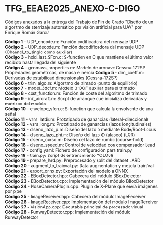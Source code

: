 # TFG_EEAE2025_ANEXO-C-DIGO
Códigos anexados a la entrega del Trabajo de Fin de Grado "Diseño de un algoritmo de aterrizaje automático por visión artificial para UAV" por Enrique Román García

**Código 1** - UDP_encode.m: Función codificadora del mensaje UDP  
**Código 2** - UDP_decode.m: Función decodificadora del mensaje UDP (Channel_to_single como auxiliar)  
**Código 3** - hold_last_SFcn.c: S-function en C que mantiene el último valor recibido hasta llegada del siguiente  
**Código 4** - geomass_properties.m: Modelo de aronave Cessna-172SP. Propiedades geométricas, de masa e inercia
**Código 5** - dim_coeff.m: Derivadas de estabilidad dimensionales (Cessna-172SP)  
**Código 6** - trim_algo.m: Algoritmo de trimado (punto de equilibrio)  
**Código 7** - model_3dof.m: Modelo 3-DOF auxiliar para el trimado  
**Código 8** - cost_function.m: Función de coste del algoritmo de trimado  
**Código 9** - init_aircraft.m: Script de arranque que inicializa derivadas y matrices del modelo  
**Código 10** - envelope_sfcn.c: S-function que calcula la envolvente de una señal  
**Código 11** - vars_latdir.m: Prototipado de ganancias (lateral-direccional)  
**Código 12** - vars_long.m: Prototipado de ganancias (lazos longitudinales)  
**Código 13** - diseno_lazo_p.m: Diseño del lazo p mediante Bode/Root-Locus  
**Código 14** - diseno_lazo_phi.m: Diseño del lazo Φ (alabeo) (LQR)  
**Código 15** - diseno_curso.m: Diseño del lazo de rumbo (course-hold)  
**Código 16** - diseno_speed.m: Control de velocidad con compensador Lead  
**Código 17** - config.yaml: Fichero de configuración para train.py  
**Código 18** - train.py: Script de entrenamiento YOLOv8  
**Código 19** - prepare_lard.py: Preprocesado y split del dataset LARD  
**Código 20** - augment_to_trainval.py: Data augmentation y mezcla train/val  
**Código 21** - export_onnx.py: Exportación del modelo a ONNX  
**Código 22** - BBoxDetector.hpp: Cabecera del módulo BBoxDetector  
**Código 23** - BBoxDetector.cpp: Implementación del módulo BBoxDetector  
**Código 24** - NoseCameraPlugin.cpp: Plugin de X-Plane que envía imágenes por pipe  
**Código 25** - ImageReceiver.hpp: Cabecera del módulo ImageReceiver  
**Código 26** - ImageReceiver.cpp: Implementación del módulo ImageReceiver  
**Código 27** - VisionApp.cpp: Ejecutable principal de procesado visual  
**Código 28** - RunwayDetector.cpp: Implementación del módulo RunwayDetector  


